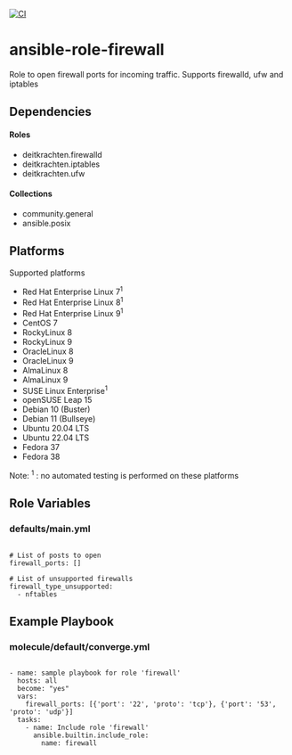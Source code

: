[![CI](https://github.com/de-it-krachten/ansible-role-firewall/workflows/CI/badge.svg?event=push)](https://github.com/de-it-krachten/ansible-role-firewall/actions?query=workflow%3ACI)


# ansible-role-firewall

Role to open firewall ports for incoming traffic.
Supports firewalld, ufw and iptables



## Dependencies

#### Roles
- deitkrachten.firewalld
- deitkrachten.iptables
- deitkrachten.ufw

#### Collections
- community.general
- ansible.posix

## Platforms

Supported platforms

- Red Hat Enterprise Linux 7<sup>1</sup>
- Red Hat Enterprise Linux 8<sup>1</sup>
- Red Hat Enterprise Linux 9<sup>1</sup>
- CentOS 7
- RockyLinux 8
- RockyLinux 9
- OracleLinux 8
- OracleLinux 9
- AlmaLinux 8
- AlmaLinux 9
- SUSE Linux Enterprise<sup>1</sup>
- openSUSE Leap 15
- Debian 10 (Buster)
- Debian 11 (Bullseye)
- Ubuntu 20.04 LTS
- Ubuntu 22.04 LTS
- Fedora 37
- Fedora 38

Note:
<sup>1</sup> : no automated testing is performed on these platforms

## Role Variables
### defaults/main.yml
<pre><code>
# List of posts to open
firewall_ports: []

# List of unsupported firewalls
firewall_type_unsupported:
  - nftables
</pre></code>




## Example Playbook
### molecule/default/converge.yml
<pre><code>
- name: sample playbook for role 'firewall'
  hosts: all
  become: "yes"
  vars:
    firewall_ports: [{'port': '22', 'proto': 'tcp'}, {'port': '53', 'proto': 'udp'}]
  tasks:
    - name: Include role 'firewall'
      ansible.builtin.include_role:
        name: firewall
</pre></code>
